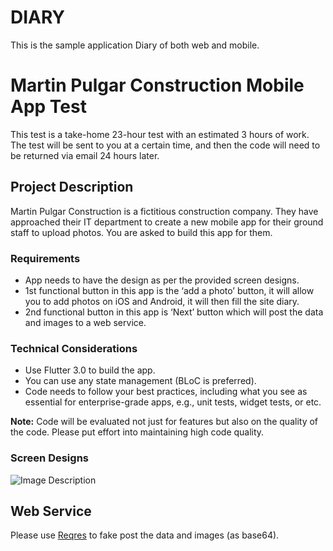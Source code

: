 # DIARY

This is the sample application Diary of both web and mobile.

# Martin Pulgar Construction Mobile App Test

This test is a take-home 23-hour test with an estimated 3 hours of work. The test will be sent to you at a certain time, and then the code will need to be returned via email 24 hours later.

## Project Description

Martin Pulgar Construction is a fictitious construction company. They have approached their IT department to create a new mobile app for their ground staff to upload photos. You are asked to build this app for them.

### Requirements

- App needs to have the design as per the provided screen designs.
- 1st functional button in this app is the ‘add a photo’ button, it will allow you to add photos on iOS and Android, it will then fill the site diary.
- 2nd functional button in this app is ‘Next’ button which will post the data and images to a web service.

### Technical Considerations

- Use Flutter 3.0 to build the app.
- You can use any state management (BLoC is preferred).
- Code needs to follow your best practices, including what you see as essential for enterprise-grade apps, e.g., unit tests, widget tests, or etc.

**Note:** Code will be evaluated not just for features but also on the quality of the code. Please put effort into maintaining high code quality.

### Screen Designs

<img src="https://github.com/mausamRayamajhi/DIARY/assets/28975010/09ac8c32-e409-4f49-8219-e879051febbf" alt="Image Description">

## Web Service

Please use [Reqres](https://reqres.in/) to fake post the data and images (as base64).
